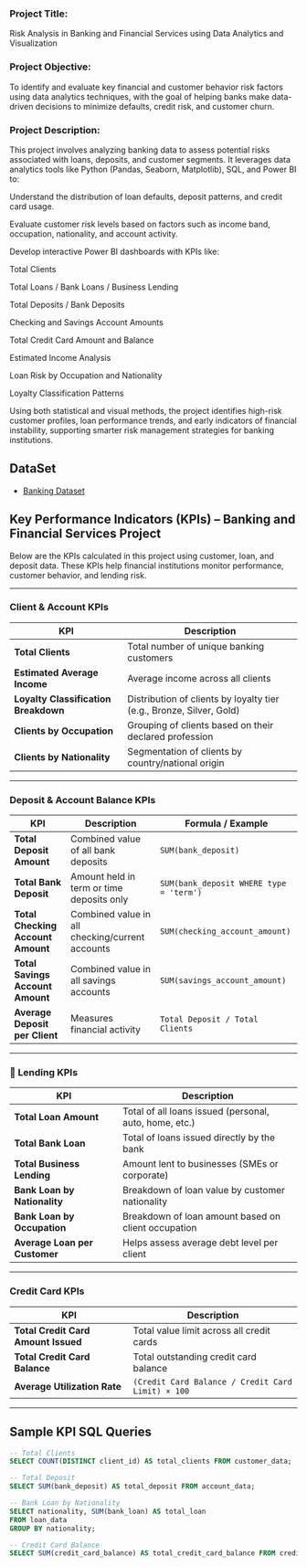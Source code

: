 ### Project Title:
Risk Analysis in Banking and Financial Services using Data Analytics and Visualization

### Project Objective:
To identify and evaluate key financial and customer behavior risk factors using data analytics techniques, with the goal of helping banks make data-driven decisions to minimize defaults, credit risk, and customer churn.

### Project Description:
This project involves analyzing banking data to assess potential risks associated with loans, deposits, and customer segments. It leverages data analytics tools like Python (Pandas, Seaborn, Matplotlib), SQL, and Power BI to:

Understand the distribution of loan defaults, deposit patterns, and credit card usage.

Evaluate customer risk levels based on factors such as income band, occupation, nationality, and account activity.

Develop interactive Power BI dashboards with KPIs like:

Total Clients

Total Loans / Bank Loans / Business Lending

Total Deposits / Bank Deposits

Checking and Savings Account Amounts

Total Credit Card Amount and Balance

Estimated Income Analysis

Loan Risk by Occupation and Nationality

Loyalty Classification Patterns

Using both statistical and visual methods, the project identifies high-risk customer profiles, loan performance trends, and early indicators of financial instability, supporting smarter risk management strategies for banking institutions.

## DataSet

- <a href="https://github.com/sivabtech55/Risk-Analytics-in-Banking-and-Financial-Services/blob/main/Banking.xlsx">Banking Dataset</a>


## Key Performance Indicators (KPIs) – Banking and Financial Services Project

Below are the KPIs calculated in this project using customer, loan, and deposit data. These KPIs help financial institutions monitor performance, customer behavior, and lending risk.

---

### Client & Account KPIs
| KPI | Description |
|-----|-------------|
| **Total Clients** | Total number of unique banking customers |
| **Estimated Average Income** | Average income across all clients |
| **Loyalty Classification Breakdown** | Distribution of clients by loyalty tier (e.g., Bronze, Silver, Gold) |
| **Clients by Occupation** | Grouping of clients based on their declared profession |
| **Clients by Nationality** | Segmentation of clients by country/national origin |

---

### Deposit & Account Balance KPIs
| KPI | Description | Formula / Example |
|-----|-------------|------------------|
| **Total Deposit Amount** | Combined value of all bank deposits | `SUM(bank_deposit)` |
| **Total Bank Deposit** | Amount held in term or time deposits only | `SUM(bank_deposit WHERE type = 'term')` |
| **Total Checking Account Amount** | Combined value in all checking/current accounts | `SUM(checking_account_amount)` |
| **Total Savings Account Amount** | Combined value in all savings accounts | `SUM(savings_account_amount)` |
| **Average Deposit per Client** | Measures financial activity | `Total Deposit / Total Clients` |

---

### 🏦 Lending KPIs
| KPI | Description |
|-----|-------------|
| **Total Loan Amount** | Total of all loans issued (personal, auto, home, etc.) |
| **Total Bank Loan** | Total of loans issued directly by the bank |
| **Total Business Lending** | Amount lent to businesses (SMEs or corporate) |
| **Bank Loan by Nationality** | Breakdown of loan value by customer nationality |
| **Bank Loan by Occupation** | Breakdown of loan amount based on client occupation |
| **Average Loan per Customer** | Helps assess average debt level per client |

---

### Credit Card KPIs
| KPI | Description |
|-----|-------------|
| **Total Credit Card Amount Issued** | Total value limit across all credit cards |
| **Total Credit Card Balance** | Total outstanding credit card balance |
| **Average Utilization Rate** | `(Credit Card Balance / Credit Card Limit) × 100` |

---

## Sample KPI SQL Queries

```sql
-- Total Clients
SELECT COUNT(DISTINCT client_id) AS total_clients FROM customer_data;

-- Total Deposit
SELECT SUM(bank_deposit) AS total_deposit FROM account_data;

-- Bank Loan by Nationality
SELECT nationality, SUM(bank_loan) AS total_loan
FROM loan_data
GROUP BY nationality;

-- Credit Card Balance
SELECT SUM(credit_card_balance) AS total_credit_card_balance FROM credit_data;
